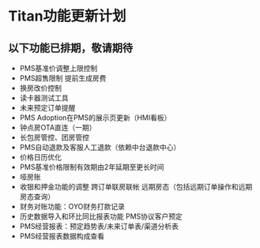 # Titan功能更新计划

## 以下功能已排期，敬请期待

* PMS基准价调整上限控制
* PMS超售限制 提前生成房费
* 换房改价控制
* 读卡器测试工具
* 未来预定订单提醒
* PMS Adoption在PMS的展示页更新（HMI看板）
* 钟点房OTA直连（一期）
* 长包房管控、团房管控
* PMS自动退款及客服人工退款（依赖中台退款中心）
* 价格日历优化
* PMS基准价格限制有效期由2年延期至更长时间
* 哑房账
* 收银和押金功能的调整 跨订单联房联帐 远期房态（包括远期订单操作和远期房态查询）
* 财务对账功能：OYO财务打款记录
* 历史数据导入和环比同比报表功能 PMS协议客户预定
* PMS经营报表：预定趋势表/未来订单表/渠道分析表
* PMS经营报表数据构成查看

